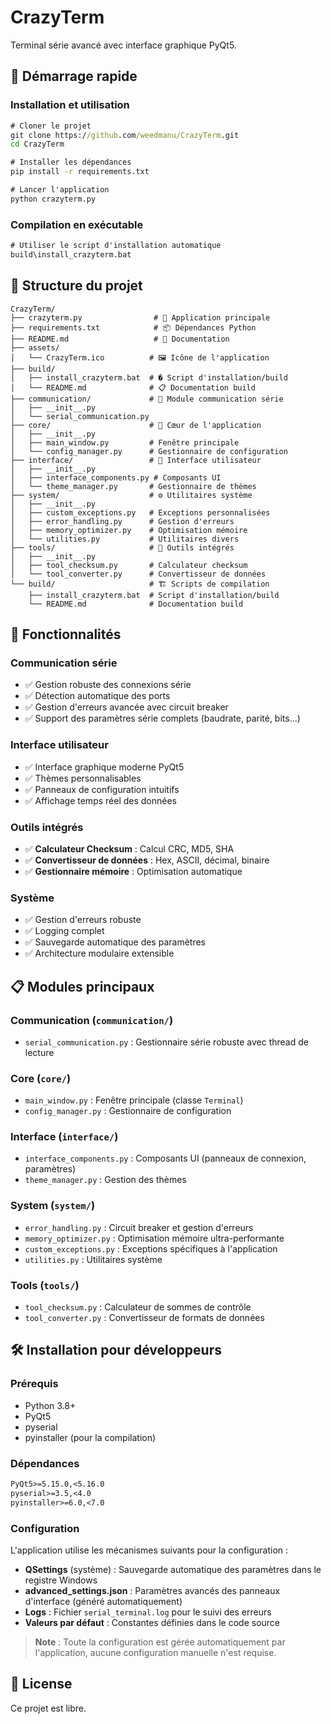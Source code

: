 # CrazyTerm

Terminal série avancé avec interface graphique PyQt5.

## 🚀 Démarrage rapide

### Installation et utilisation
```cmd
# Cloner le projet
git clone https://github.com/weedmanu/CrazyTerm.git
cd CrazyTerm

# Installer les dépendances
pip install -r requirements.txt

# Lancer l'application
python crazyterm.py
```

### Compilation en exécutable
```cmd
# Utiliser le script d'installation automatique
build\install_crazyterm.bat
```

## 📁 Structure du projet

```
CrazyTerm/
├── crazyterm.py                # 🎯 Application principale
├── requirements.txt            # 📦 Dépendances Python
├── README.md                   # 📖 Documentation
├── assets/
│   └── CrazyTerm.ico          # 🖼️ Icône de l'application
├── build/
│   ├── install_crazyterm.bat  # �️ Script d'installation/build
│   └── README.md              # 📋 Documentation build
├── communication/             # 📡 Module communication série
│   ├── __init__.py
│   └── serial_communication.py
├── core/                      # 🧠 Cœur de l'application
│   ├── __init__.py
│   ├── main_window.py         # Fenêtre principale
│   └── config_manager.py      # Gestionnaire de configuration
├── interface/                 # 🎨 Interface utilisateur
│   ├── __init__.py
│   ├── interface_components.py # Composants UI
│   └── theme_manager.py       # Gestionnaire de thèmes
├── system/                    # ⚙️ Utilitaires système
│   ├── __init__.py
│   ├── custom_exceptions.py   # Exceptions personnalisées
│   ├── error_handling.py      # Gestion d'erreurs
│   ├── memory_optimizer.py    # Optimisation mémoire
│   └── utilities.py           # Utilitaires divers
├── tools/                     # 🔧 Outils intégrés
│   ├── __init__.py
│   ├── tool_checksum.py       # Calculateur checksum
│   └── tool_converter.py      # Convertisseur de données
└── build/                     # 🏗️ Scripts de compilation
    ├── install_crazyterm.bat  # Script d'installation/build
    └── README.md              # Documentation build
```

## 🔧 Fonctionnalités

### Communication série
- ✅ Gestion robuste des connexions série
- ✅ Détection automatique des ports
- ✅ Gestion d'erreurs avancée avec circuit breaker
- ✅ Support des paramètres série complets (baudrate, parité, bits...)

### Interface utilisateur
- ✅ Interface graphique moderne PyQt5
- ✅ Thèmes personnalisables
- ✅ Panneaux de configuration intuitifs
- ✅ Affichage temps réel des données

### Outils intégrés
- ✅ **Calculateur Checksum** : Calcul CRC, MD5, SHA
- ✅ **Convertisseur de données** : Hex, ASCII, décimal, binaire
- ✅ **Gestionnaire mémoire** : Optimisation automatique

### Système
- ✅ Gestion d'erreurs robuste
- ✅ Logging complet
- ✅ Sauvegarde automatique des paramètres
- ✅ Architecture modulaire extensible

## 📋 Modules principaux

### Communication (`communication/`)
- `serial_communication.py` : Gestionnaire série robuste avec thread de lecture

### Core (`core/`)
- `main_window.py` : Fenêtre principale (classe `Terminal`)
- `config_manager.py` : Gestionnaire de configuration

### Interface (`interface/`)
- `interface_components.py` : Composants UI (panneaux de connexion, paramètres)
- `theme_manager.py` : Gestion des thèmes

### System (`system/`)
- `error_handling.py` : Circuit breaker et gestion d'erreurs
- `memory_optimizer.py` : Optimisation mémoire ultra-performante
- `custom_exceptions.py` : Exceptions spécifiques à l'application
- `utilities.py` : Utilitaires système

### Tools (`tools/`)
- `tool_checksum.py` : Calculateur de sommes de contrôle
- `tool_converter.py` : Convertisseur de formats de données

## 🛠️ Installation pour développeurs

### Prérequis
- Python 3.8+
- PyQt5
- pyserial
- pyinstaller (pour la compilation)

### Dépendances
```txt
PyQt5>=5.15.0,<5.16.0
pyserial>=3.5,<4.0
pyinstaller>=6.0,<7.0
```

### Configuration
L'application utilise les mécanismes suivants pour la configuration :
- **QSettings** (système) : Sauvegarde automatique des paramètres dans le registre Windows
- **advanced_settings.json** : Paramètres avancés des panneaux d'interface (généré automatiquement)
- **Logs** : Fichier `serial_terminal.log` pour le suivi des erreurs
- **Valeurs par défaut** : Constantes définies dans le code source

> **Note** : Toute la configuration est gérée automatiquement par l'application, aucune configuration manuelle n'est requise.

## 📄 License

Ce projet est libre.


